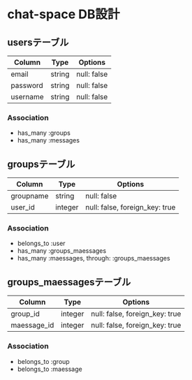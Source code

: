 # chat-space DB設計
## usersテーブル
|Column|Type|Options|
|------|----|-------|
|email|string|null: false|
|password|string|null: false|
|username|string|null: false|
### Association
- has_many :groups
- has_many :messages

## groupsテーブル
|Column|Type|Options|
|------|----|-------|
|groupname|string|null: false|
|user_id|integer|null: false, foreign_key: true|
### Association
- belongs_to :user
- has_many :groups_maessages
- has_many  :maessages,  through:  :groups_maessages

## groups_maessagesテーブル
|Column|Type|Options|
|------|----|-------|
|group_id|integer|null: false, foreign_key: true|
|maessage_id|integer|null: false, foreign_key: true|
### Association
- belongs_to :group
- belongs_to :maessage
